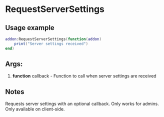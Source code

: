 # RequestServerSettings

## Usage example
```lua
addon:RequestServerSettings(function(addon)
    print("Server settings received")
end)
```

## Args:
1. **function** callback - Function to call when server settings are received

## Notes
Requests server settings with an optional callback. Only works for admins. Only available on client-side.
